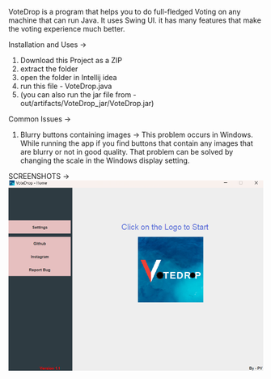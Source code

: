 VoteDrop is a program that helps you to do full-fledged Voting on any machine that can run Java. It uses Swing UI. it has many features that make the voting experience much better. 


Installation and Uses ->
1. Download this Project as a ZIP
2. extract the folder
3. open the folder in Intellij idea
4. run this file - VoteDrop.java
5. (you can also run the jar file from - out/artifacts/VoteDrop_jar/VoteDrop.jar)




Common Issues ->
1. Blurry buttons containing images -> This problem occurs in Windows. While running the app if you find buttons that contain any images that are blurry or not in good quality. That problem can be solved by changing the scale in the Windows display setting.

SCREENSHOTS ->
![alt text](https://github.com/Pulkit-Vohra/VoteDrop-main/blob/main/screenshots/s1.png)
